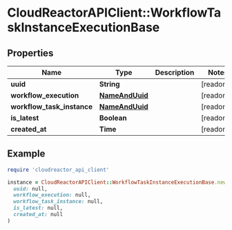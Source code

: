 # CloudReactorAPIClient::WorkflowTaskInstanceExecutionBase

## Properties

| Name | Type | Description | Notes |
| ---- | ---- | ----------- | ----- |
| **uuid** | **String** |  | [readonly] |
| **workflow_execution** | [**NameAndUuid**](NameAndUuid.md) |  | [readonly] |
| **workflow_task_instance** | [**NameAndUuid**](NameAndUuid.md) |  | [readonly] |
| **is_latest** | **Boolean** |  | [readonly] |
| **created_at** | **Time** |  | [readonly] |

## Example

```ruby
require 'cloudreactor_api_client'

instance = CloudReactorAPIClient::WorkflowTaskInstanceExecutionBase.new(
  uuid: null,
  workflow_execution: null,
  workflow_task_instance: null,
  is_latest: null,
  created_at: null
)
```

